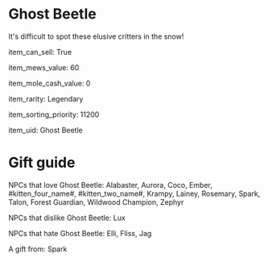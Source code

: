 # Ghost Beetle

It's difficult to spot these elusive critters in the snow!

item_can_sell: True

item_mews_value: 60

item_mole_cash_value: 0

item_rarity: Legendary

item_sorting_priority: 11200

item_uid: Ghost Beetle

# Gift guide

NPCs that love Ghost Beetle: Alabaster, Aurora, Coco, Ember, #kitten_four_name#, #kitten_two_name#, Krampy, Lainey, Rosemary, Spark, Talon, Forest Guardian, Wildwood Champion, Zephyr

NPCs that dislike Ghost Beetle: Lux

NPCs that hate Ghost Beetle: Elli, Fliss, Jag

A gift from: Spark